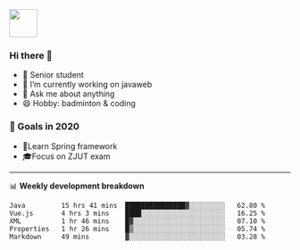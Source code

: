 <img src="https://github.com/egoist/egoist/raw/master/balloon.gif" width="50">

### Hi there 🐏

- 🌱 Senior student
- 🔭 I’m currently working on javaweb
- 💬 Ask me about anything
- 😄 Hobby: badminton & coding

### 🚀 Goals in 2020
+ 🍃Learn Spring framework
+ 🎓Focus on ZJUT exam
-------

📊 **Weekly development breakdown**
<!--START_SECTION:waka-->
```text
Java         15 hrs 41 mins  ███████████████▓░░░░░░░░░   62.80 % 
Vue.js       4 hrs 3 mins    ████░░░░░░░░░░░░░░░░░░░░░   16.25 % 
XML          1 hr 46 mins    █▓░░░░░░░░░░░░░░░░░░░░░░░   07.10 % 
Properties   1 hr 26 mins    █▒░░░░░░░░░░░░░░░░░░░░░░░   05.74 % 
Markdown     49 mins         ▓░░░░░░░░░░░░░░░░░░░░░░░░   03.28 % 
```
<!--END_SECTION:waka-->
